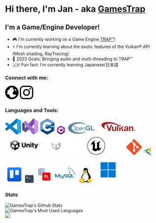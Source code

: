 # Hi there, I'm Jan - aka [GamesTrap][website]

## I'm a Game/Engine Developer!

- 🎮 I'm currently working on a Game Engine [TRAP™][enginewebsite]!
- ⚡ I'm currently learning about the exotic features of the Vulkan® API (Mesh shading, RayTracing)
- 🥅 2023 Goals: Bringing audio and multi-threading to TRAP™
- 🇯🇵 Fun fact: I'm currently learning Japanese/日本語

### Connect with me:

[![GamesTrap | Website](media/globe-dark.svg)][website]
[![GamesTrap | Instagram](media/instagram-dark.svg)][instagram]

### Languages and Tools:

![Visual Studio Code](media/vscode.svg)
![Visual Studio](media/visualstudio.svg)
![C++](media/cpp.svg)
![C#](media/cs.png)
![OpenGL®](media/opengl.svg)
![Vulkan®](media/vulkan.svg)
![Unity®](media/unity-dark.svg#gh-light-mode-only)
![Unity®](media/unity-light.svg#gh-dark-mode-only)
![Unreal® Engine](media/ue-dark.svg#gh-light-mode-only)
![Unreal® Engine](media/ue-light.svg#gh-dark-mode-only)
![Git](media/git.svg)
![Premake](media/premake.png)
![Trello](media/trello.svg)
![Terminal](media/terminal.png)
![Oracle® PL/SQL](media/plsql.svg)
![Oracle® MySQL](media/mysql.svg)
![Linux](media/tux.svg)
![Windows](media/win11.svg)

### Stats

![GamesTrap's Github Stats](https://github-readme-stats.gamestrap.vercel.app/api?username=GamesTrap&show_icons=true&count_private=true&hide_border=true&theme=transparent)  
![GamesTrap's Most Used Languages](https://github-readme-stats.gamestrap.vercel.app/api/top-langs/?username=GamesTrap&layout=compact&hide_border=true&count_private=true&langs_count=10&theme=transparent)  
[![](https://www.codewars.com/users/GamesTrap/badges/large)](https://www.codewars.com/users/GamesTrap)

[enginewebsite]: https://gamestrap.github.io/TRAP
[website]: https://trappedgames.de
[instagram]: https://www.instagram.com/gamestraplive/
